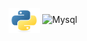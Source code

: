 <div style="display: inline_block"><br>
   <img align="center" alt="Python" height="40" width="50" src="https://raw.githubusercontent.com/devicons/devicon/master/icons/python/python-original.svg">
   <img alig="center" alt="Mysql" src="https://img.shields.io/badge/MySQL-00000F?style=for-the-badge&logo=mysql&logoColor=white"/>
</div>


<!---
nicolasgouvea/nicolasgouvea is a ✨ special ✨ repository because its `README.md` (this file) appears on your GitHub profile.
You can click the Preview link to take a look at your changes.
--->
